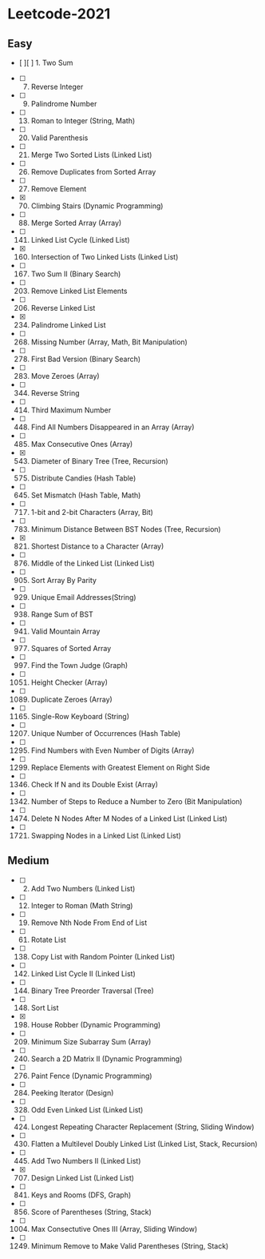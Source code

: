# Leetcode-2021

## Easy 
- [ ][ ] 1. Two Sum <br>
- [ ] 7. Reverse Integer <br>
- [ ] 9. Palindrome Number <br>
- [ ] 13. Roman to Integer (String, Math) <br>

- [ ] 20. Valid Parenthesis <br>
- [ ] 21. Merge Two Sorted Lists (Linked List) <br>
- [ ] 26. Remove Duplicates from Sorted Array <br>
- [ ] 27. Remove Element <br>
- [x] 70.  Climbing Stairs (Dynamic Programming) <br>
- [ ] 88. Merge Sorted Array (Array) <br>
- [ ] 141. Linked List Cycle (Linked List) <br>
- [x] 160. Intersection of Two Linked Lists (Linked List) <br>
- [ ] 167. Two Sum II (Binary Search) <br>

- [ ] 203. Remove Linked List Elements <br>
- [ ] 206. Reverse Linked List <br>
- [x] 234. Palindrome Linked List <br>
- [ ] 268. Missing Number (Array, Math, Bit Manipulation) <br>
- [ ] 278. First Bad Version (Binary Search) <br>

- [ ] 283. Move Zeroes (Array)<br>
- [ ] 344. Reverse String <br>
- [ ] 414. Third Maximum Number <br>
- [ ] 448. Find All Numbers Disappeared in an Array (Array) <br>
- [ ] 485. Max Consecutive Ones (Array) <br>
- [x] 543. Diameter of Binary Tree (Tree, Recursion) <br>
- [ ] 575. Distribute Candies (Hash Table) <br>
- [ ] 645. Set Mismatch (Hash Table, Math) <br>

- [ ] 717. 1-bit and 2-bit Characters (Array, Bit) <br>
- [ ] 783. Minimum Distance Between BST Nodes (Tree, Recursion)<br>
- [x] 821. Shortest Distance to a Character (Array) <br>

- [ ] 876. Middle of the Linked List (Linked List)<br>
- [ ] 905. Sort Array By Parity <br>
- [ ] 929. Unique Email Addresses(String) <br>

- [ ] 938. Range Sum of BST <br>
- [ ] 941. Valid Mountain Array <br>
- [ ] 977. Squares of Sorted Array <br>
- [ ] 997. Find the Town Judge (Graph) <br>

- [ ] 1051. Height Checker (Array) <br>
- [ ] 1089. Duplicate Zeroes (Array) <br>
- [ ] 1165. Single-Row Keyboard (String) <br>
- [ ] 1207. Unique Number of Occurrences (Hash Table) <br>

- [ ] 1295. Find Numbers with Even Number of Digits (Array) <br>
- [ ] 1299. Replace Elements with Greatest Element on Right Side <br>
- [ ] 1346. Check If N and its Double Exist (Array) <br>

- [ ] 1342. Number of Steps to Reduce a Number to Zero (Bit Manipulation) <br>

- [ ] 1474. Delete N Nodes After M Nodes of a Linked List (Linked List) <br>
- [ ] 1721. Swapping Nodes in a Linked List (Linked List) <br>




## Medium
- [ ] 2. Add Two Numbers (Linked List) <br>
- [ ] 12. Integer to Roman (Math String) <br>

- [ ] 19. Remove Nth Node From End of List <br>
- [ ] 61. Rotate List <br>
- [ ] 138. Copy List with Random Pointer (Linked List) <br>
- [ ] 142. Linked List Cycle II (Linked List)<br>
- [ ] 144. Binary Tree Preorder Traversal (Tree) <br>
- [ ] 148. Sort List <br>
- [x] 198. House Robber (Dynamic Programming) <br>

- [ ] 209. Minimum Size Subarray Sum (Array) <br>
- [ ] 240. Search a 2D Matrix II (Dynamic Programming) <br>

- [ ] 276. Paint Fence (Dynamic Programming) <br>
- [ ] 284. Peeking Iterator (Design) <br>

- [ ] 328. Odd Even Linked List (Linked List) <br>
- [ ] 424. Longest Repeating Character Replacement (String, Sliding Window)<br>
- [ ] 430. Flatten a Multilevel Doubly Linked List (Linked List, Stack, Recursion) <br>
- [ ] 445. Add Two Numbers II (Linked List) <br>

- [x] 707. Design Linked List (Linked List) <br>
- [ ] 841. Keys and Rooms (DFS, Graph) <br>

- [ ] 856. Score of Parentheses (String, Stack) <br>

- [ ] 1004. Max Consectutive Ones III (Array, Sliding Window) <br>

- [ ] 1249. Minimum Remove to Make Valid Parentheses (String, Stack) <br>

